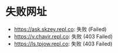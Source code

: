 # 失败网址
- https://ask.skzey.repl.co: 失败 (Failed)
- https://v.chavir.repl.co: 失败 (403
Failed)
- https://ls.tpjow.repl.co: 失败 (403
Failed)

